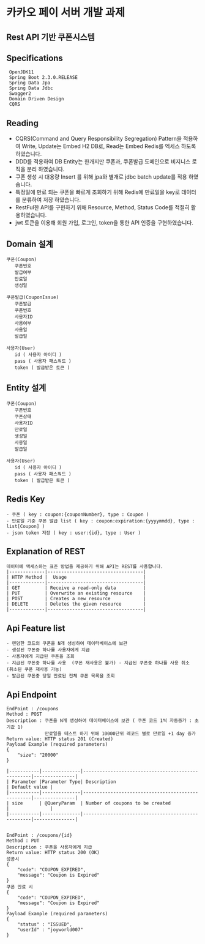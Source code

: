 # 카카오 페이 서버 개발 과제
## Rest API 기반 쿠폰시스템

## Specifications
````
 OpenJDK11
 Spring Boot 2.3.0.RELEASE
 Spring Data Jpa
 Spring Data Jdbc
 Swagger2
 Domain Driven Design
 CQRS 
````

## Reading
* CQRS(Command and Query Responsibility Segregation) Pattern을 적용하여 Write, 
Update는 Embed H2 DB로, Read는 Embed Redis를 엑세스 하도록 하였습니다.
* DDD를 적용하여 DB Entity는 한개지만 쿠폰과, 쿠폰발급 도메인으로 비지니스 로직을 분리 하였습니다.
* 쿠폰 생성 시 대용량 Insert 를 위해 jpa와 별개로 jdbc batch update를 적용 하였습니다.
* 특정일에 만료 되는 쿠폰을 빠르게 조회하기 위해 Redis에 만료일을 key로 데이터를 분류하여 저장 하였습니다.
* RestFul한 API를 구현하기 위해 Resource, Method, Status Code를 적절히 활용하였습니다.
* jwt 토큰을 이용해 회원 가입, 로그인, token을 통한 API 인증을 구현하였습니다. 

## Domain 설계
```
쿠폰(Coupon) 
   쿠폰번호
   발급여부
   만료일
   생성일

쿠폰발급(CouponIssue)
   쿠폰발급
   쿠폰번호
   사용자ID
   사용여부
   사용일
   발급일

사용자(User)
   id ( 사용자 아이디 )
   pass ( 사용자 패스워드 )
   token ( 발급받은 토큰 )
```

## Entity 설계
```
쿠폰(Coupon) 
   쿠폰번호
   쿠폰상태
   사용자ID
   만료일
   생성일   
   사용일
   발급일

사용자(User)
   id ( 사용자 아이디 )
   pass ( 사용자 패스워드 )
   token ( 발급받은 토큰 )
```

## Redis Key
````
- 쿠폰 ( key : coupon:{couponNumber}, type : Coupon )
- 만료일 기준 쿠폰 발급 list ( key : coupon:expiration:{yyyymmdd}, type : list[Coupon] )
- json token 저장 ( key : user:{id}, type : User )  
````

## Explanation of REST
```
데이터에 액세스하는 표준 방법을 제공하기 위해 API는 REST를 사용합니다.
|-------------|-----------------------------------|
| HTTP Method |  Usage                            |
|-------------|-----------------------------------|
| GET         | Receive a read-only data          |
| PUT         | Overwrite an existing resource    |
| POST        | Creates a new resource            |
| DELETE      | Deletes the given resource        |
|-------------|-----------------------------------|
```


## Api Feature list
```
- 랜덤한 코드의 쿠폰을 N개 생성하여 데이터베이스에 보관
- 생성된 쿠폰중 하나를 사용자에게 지급
- 사용자에게 지급된 쿠폰을 조회
- 지급된 쿠폰중 하나를 사용  (쿠폰 재사용은 불가) - 지급된 쿠폰중 하나를 사용 취소 (취소된 쿠폰 재사용 가능)
- 발급된 쿠폰중 당일 만료된 전체 쿠폰 목록을 조회
``` 

## Api Endpoint
```
EndPoint : /coupons
Method : POST 
Description : 쿠폰을 N개 생성하여 데이터베이스에 보관 ( 쿠폰 코드 1씩 자동증가 : 초기값 1)
              만료일을 테스트 하기 위해 10000단위 레코드 별로 만료일 +1 day 증가
Return value: HTTP status 201 (Created) 
Payload Example (required parameters)
{
    "size": "20000"
}

|-----------|--------------|---------------------------------------------------|---------------|
| Parameter |Parameter Type| Description                                       | Default value |
|-----------|--------------|---------------------------------------------------|---------------|
| size      | @QueryParam  | Number of coupons to be created                   |               |
|-----------|--------------|---------------------------------------------------|---------------|


EndPoint : /coupons/{id}
Method : PUT 
Description : 쿠폰을 사용자에게 지급
Return value: HTTP status 200 (OK) 
성공시 
{
    "code": "COUPON_EXPIRED",
    "message": "Coupon is Expired"
}              
쿠폰 만료 시  
{
    "code": "COUPON_EXPIRED",
    "message": "Coupon is Expired"
}
Payload Example (required parameters)
{
    "status" : "ISSUED",
    "userId" : "joyworld007"
}
```